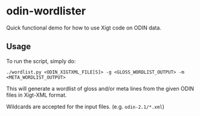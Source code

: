 # odin-wordlister
Quick functional demo for how to use Xigt code on ODIN data.

## Usage
To run the script, simply do:

    ./wordlist.py <ODIN_XIGTXML_FILE[S]> -g <GLOSS_WORDLIST_OUTPUT> -m <META_WORDLIST_OUTPUT>
    
This will generate a wordlist of gloss and/or meta lines from the given ODIN files in Xigt-XML format.

Wildcards are accepted for the input files. (e.g. `odin-2.1/*.xml`)